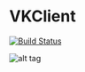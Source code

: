 # VKClient
[![Build Status](https://travis-ci.org/param42/VKClient.svg?branch=master)](https://travis-ci.org/param42/VKClient)


![alt tag](https://pp.vk.me/c626723/v626723036/328d8/U7LrXGlVE64.jpg)

